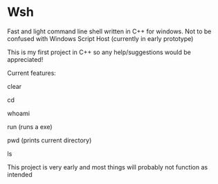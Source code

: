 # Wsh
Fast and light command line shell written in C++ for windows. Not to be confused with Windows Script Host (currently in early prototype)


This is my first project in C++ so any help/suggestions would be appreciated!

Current features:

clear

cd

whoami

run (runs a exe)

pwd (prints current directory)

ls


This project is very early and most things will probably not function as intended
